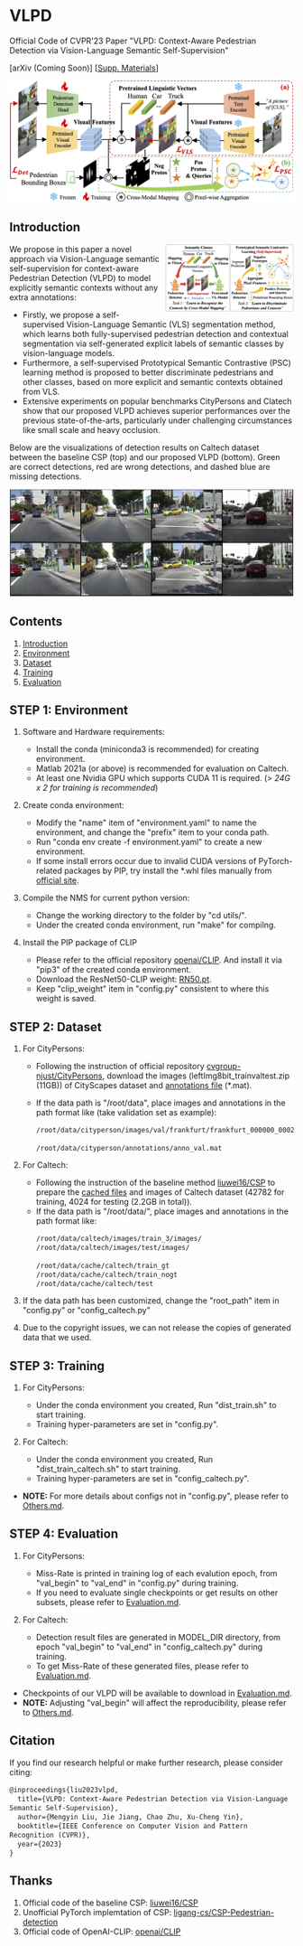 # VLPD
Official Code of CVPR'23 Paper "VLPD: Context-Aware Pedestrian Detection via Vision-Language Semantic Self-Supervision"

\[arXiv (Coming Soon)\] \[[Supp. Materials](https://lmy98129.github.io/academic/src/VLPD-Supp.pdf)\] 

![docs/pipeline.jpg](docs/pipeline.jpg)

## Introduction
<img src="docs/motivation.jpg" width="45%" div align=right style="margin-left: 10px; margin-bottom: 5px" alt="docs/motivaiton.jpg" />

We propose in this paper a novel approach via Vision-Language semantic self-supervision for context-aware Pedestrian Detection (VLPD) to model explicitly semantic contexts without any extra annotations:
* Firstly, we propose a self-supervised Vision-Language Semantic (VLS) segmentation method, which learns both fully-supervised pedestrian detection and contextual segmentation via self-generated explicit labels of semantic classes by vision-language models. 
* Furthermore, a self-supervised Prototypical Semantic Contrastive (PSC) learning method is proposed to better discriminate pedestrians and other classes, based on more explicit and semantic contexts obtained from VLS. 
* Extensive experiments on popular benchmarks CityPersons and Clatech show that our proposed VLPD achieves superior performances over the previous state-of-the-arts, particularly under challenging circumstances like small scale and heavy occlusion. 

Below are the visualizations of detection results on Caltech dataset between the baseline CSP (top) and our proposed VLPD (bottom). Green are correct detections, red are wrong detections, and dashed blue are missing detections.

![docs/bbox.jpg](docs/bbox.jpg)

## Contents
1. [Introduction](#introduction)
1. [Environment](#step-1-environment)
2. [Dataset](#step-2-dataset)
3. [Training](#step-3-training)
4. [Evaluation](#step-4-evaluation)

## STEP 1: Environment
1. Software and Hardware requirements: 
    * Install the conda (miniconda3 is recommended) for creating environment.
    * Matlab 2021a (or above) is recommended for evaluation on Caltech.
    * At least one Nvidia GPU which supports CUDA 11 is required. (*> 24G x 2 for training is recommended*)

2. Create conda environment:
    * Modify the "name" item of "environment.yaml" to name the environment, and change the "prefix" item to your conda path. 
    * Run "conda env create -f environment.yaml" to create a new environment.
    * If some install errors occur due to invalid CUDA versions of PyTorch-related packages by PIP, try install the *.whl files manually from [official site](https://download.pytorch.org/whl/torch_stable.html). 

3. Compile the NMS for current python version:
    * Change the working directory to the folder by "cd utils/".
    * Under the created conda environment, run "make" for compilng. 

4. Install the PIP package of CLIP
    * Please refer to the official repository [openai/CLIP](https://github.com/openai/CLIP). And install it via "pip3" of the created conda environment.
    * Download the ResNet50-CLIP weight: [RN50.pt](https://openaipublic.azureedge.net/clip/models/afeb0e10f9e5a86da6080e35cf09123aca3b358a0c3e3b6c78a7b63bc04b6762/RN50.pt).
    * Keep "clip_weight" item in "config.py" consistent to where this weight is saved.

## STEP 2: Dataset
1. For CityPersons:
    * Following the instruction of official repository [cvgroup-njust/CityPersons](https://github.com/cvgroup-njust/CityPersons), download the images (leftImg8bit_trainvaltest.zip (11GB)) of CityScapes dataset and [annotations file](https://github.com/cvgroup-njust/CityPersons/tree/master/annotations) (*.mat).

    * If the data path is "/root/data", place images and annotations in the path format like (take validation set as example):
        ```
        /root/data/cityperson/images/val/frankfurt/frankfurt_000000_000294_leftImg8bit.png

        /root/data/cityperson/annotations/anno_val.mat
        ```

2. For Caltech: 
    * Following the instruction of the baseline method [liuwei16/CSP](https://github.com/liuwei16/CSP) to prepare the [cached files](https://github.com/liuwei16/CSP/tree/master/data/cache) and images of Caltech dataset (42782 for training, 4024 for testing (2.2GB in total)).
    * If the data path is "/root/data/", place images and annotations in the path format like:
        ```
        /root/data/caltech/images/train_3/images/
        /root/data/caltech/images/test/images/

        /root/data/cache/caltech/train_gt
        /root/data/cache/caltech/train_nogt
        /root/data/cache/caltech/test
        ```

3. If the data path has been customized, change the "root_path" item in "config.py" or "config_caltech.py"

4. Due to the copyright issues, we can not release the copies of generated data that we used.

## STEP 3: Training
1. For CityPersons:
    * Under the conda environment you created, Run "dist_train.sh" to start training. 
    * Training hyper-parameters are set in "config.py".

2. For Caltech:
    * Under the conda environment you created, Run "dist_train_caltech.sh" to start training.
    * Training hyper-parameters are set in "config_caltech.py".

* **NOTE:** For more details about configs not in "config.py", please refer to [Others.md](./docs/Others.md#about-training).

## STEP 4: Evaluation
1. For CityPersons:
    * Miss-Rate is printed in training log of each evalution epoch, from "val_begin" to "val_end" in "config.py" during training. 
    * If you need to evaluate single checkpoints or get results on other subsets, please refer to [Evaluation.md](docs/Evaluation.md#evaluate-the-results-on-citypersons).

2. For Caltech:
    * Detection result files are generated in MODEL_DIR directory, from epoch "val_begin" to "val_end" in "config_caltech.py" during training. 
    * To get Miss-Rate of these generated files, please refer to [Evaluation.md](docs/Evaluation.md#evaluate-the-results-on-caltech).

* Checkpoints of our VLPD will be available to download in [Evaluation.md](docs/Evaluation.md). 
* **NOTE:** Adjusting "val_begin" will affect the reproducibility, please refer to [Others.md](docs/Others.md#about-reproducibility). 

## Citation
If you find our research helpful or make further research, please consider citing: 

```
@inproceedings{liu2023vlpd,
  title={VLPD: Context-Aware Pedestrian Detection via Vision-Language Semantic Self-Supervision},
  author={Mengyin Liu, Jie Jiang, Chao Zhu, Xu-Cheng Yin},
  booktitle={IEEE Conference on Computer Vision and Pattern Recognition (CVPR)},
  year={2023}
}
```

## Thanks
1. Official code of the baseline CSP: [liuwei16/CSP](https://github.com/liuwei16/CSP)
2. Unofficial PyTorch implemtation of CSP: [ligang-cs/CSP-Pedestrian-detection](https://github.com/ligang-cs/CSP-Pedestrian-detection)
3. Official code of OpenAI-CLIP: [openai/CLIP](https://github.com/openai/CLIP)